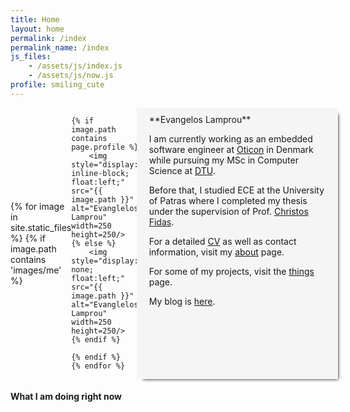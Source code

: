 ```yaml
---
title: Home
layout: home
permalink: /index
permalink_name: /index
js_files: 
    - /assets/js/index.js
    - /assets/js/now.js
profile: smiling_cute
---
```

<style>
    .profile {
        margin-right: 5%;
        margin: 0 auto;
        display: flex;
        align-items: center;
        
    }
    
    .profile img {
    }
    
    .container {
        display: grid;
        grid-template-columns: 40% 60%;
        grid-gap: 2%;
    }
    
    .info {
        box-shadow: 5px 5px 5px -5px black; 
        margin-left: -10px;
        margin-right: -10px;
        background-color: #f5f5f5;
        padding: 10px 20px;
    }
</style>

<div class=container>

<div class="profile" onclick="setRandomPicture()">
    {% for image in site.static_files %}
    {% if image.path contains 'images/me' %}
    
    {% if image.path contains page.profile %}
        <img style="display: inline-block; float:left;" src="{{ image.path }}" alt="Evanglelos Lamprou" width=250 height=250/>
    {% else %}
        <img style="display: none; float:left;" src="{{ image.path }}" alt="Evanglelos Lamprou" width=250 height=250/>
    {% endif %}
    
    {% endif %}
    {% endfor %}
</div>

<div markdown="1" class=info>
**Evangelos Lamprou**

I am currently working as an embedded software engineer at
[Oticon](https://www.oticon.com/) in Denmark while pursuing my MSc in Computer
Science at [DTU](https://www.dtu.dk/).

Before that, I studied ECE at the University of Patras where I completed my
thesis under the supervision of Prof. [Christos Fidas](http://www.cfidas.info/).

For a detailed [CV](/assets/pdf/cv.pdf) as well as contact information, visit my [about](/about) page.

For some of my projects, visit the [things](/things) page.

My blog is [here](/blog).
</div>

</div>


#### What I am doing right now

<div id="current-task" style="word-wrap: break-word; white-space: pre-wrap;"> </div>
<div id="current-track"> </div>
